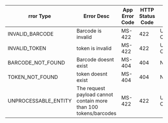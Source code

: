 | rror Type            | Error Desc                                                       | App Error Code | HTTP Status Code | HTTP Status Desc      | Retry Possible | Retry Count | Ultimate action   | MS Error Level |
| -------------------- | ---------------------------------------------------------------- | -------------- | ---------------- | --------------------- | -------------- | ----------- | ----------------- | -------------- |
| INVALID_BARCODE      | Barcode is invalid                                               | MS-422         | 422              | Unprocessable Content | No             | 0           | Caller to analyze | ERROR          |
| INVALID_TOKEN        | token is invalid                                                 | MS-422         | 422              | Unprocessable Content | No             | 0           | Caller to analyze | ERROR          |
| BARCODE_NOT_FOUND    | Barcode doesnt exist                                             | MS-404         | 404              | Not Found             | No             | 0           | Caller to analyze | ERROR          |
| TOKEN_NOT_FOUND      | token doesnt exist                                               | MS-404         | 404              | Not Found             | No             | 0           | Caller to analyze | ERROR          |
| UNPROCESSABLE_ENTITY | The request payload cannot contain more than 100 tokens/barcodes | MS-422         | 422              | Unprocessable Content | No             | 0           | Caller to analyze | ERROR          |